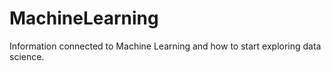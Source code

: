 # MachineLearning

Information connected to Machine Learning and how to start exploring data science.
